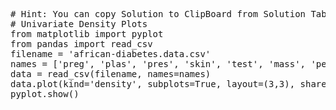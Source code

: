 <pre class="file" data-target="clipboard">
# Hint: You can copy Solution to ClipBoard from Solution Tab in Step 3
# Univariate Density Plots
from matplotlib import pyplot
from pandas import read_csv
filename = 'african-diabetes.data.csv'
names = ['preg', 'plas', 'pres', 'skin', 'test', 'mass', 'pedi', 'age', 'class']
data = read_csv(filename, names=names)
data.plot(kind='density', subplots=True, layout=(3,3), sharex=False)
pyplot.show()



</pre>
